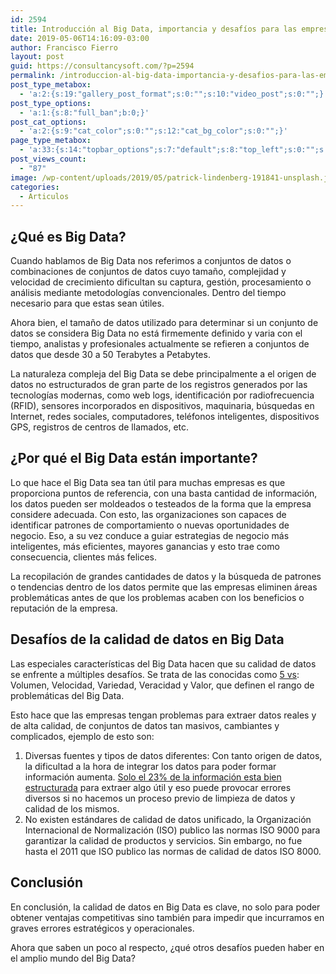 ```yaml
---
id: 2594
title: Introducción al Big Data, importancia y desafíos para las empresas
date: 2019-05-06T14:16:09-03:00
author: Francisco Fierro
layout: post
guid: https://consultancysoft.com/?p=2594
permalink: /introduccion-al-big-data-importancia-y-desafios-para-las-empresas/
post_type_metabox:
  - 'a:2:{s:19:"gallery_post_format";s:0:"";s:10:"video_post";s:0:"";}'
post_type_options:
  - 'a:1:{s:8:"full_ban";b:0;}'
post_cat_options:
  - 'a:2:{s:9:"cat_color";s:0:"";s:12:"cat_bg_color";s:0:"";}'
page_type_metabox:
  - 'a:33:{s:14:"topbar_options";s:7:"default";s:8:"top_left";s:0:"";s:9:"top_right";s:0:"";s:10:"top_center";s:0:"";s:17:"topbar_left_width";s:0:"";s:18:"topbar_right_width";s:0:"";s:19:"topbar_center_width";s:0:"";s:9:"topbar_bg";s:0:"";s:13:"topbar_border";s:0:"";s:18:"default_menu_color";s:0:"";s:24:"default_menu_hover_color";s:0:"";s:17:"sticky_menu_color";s:0:"";s:23:"sticky_menu_hover_color";s:0:"";s:11:"choose_menu";s:0:"";s:13:"sticky_header";s:7:"default";s:13:"sticky_footer";s:7:"default";s:11:"search_icon";s:7:"default";s:16:"fixed_navigation";s:7:"default";s:17:"login_signup_icon";s:7:"default";s:11:"banner_type";s:13:"default-title";s:14:"page_revslider";s:0:"";s:17:"page_custom_title";s:0:"";s:19:"title_area_spacings";s:12:"padding-none";s:18:"title_top_spacings";s:0:"";s:21:"title_bottom_spacings";s:0:"";s:25:"titlebar_bg_overlay_color";s:0:"";s:16:"content_spacings";s:12:"padding-none";s:20:"content_top_spacings";s:0:"";s:23:"content_bottom_spacings";s:0:"";s:15:"copyright_style";s:9:"style-one";s:11:"hide_header";b:0;s:11:"hide_footer";b:0;s:14:"hide_copyright";b:0;}'
post_views_count:
  - "87"
image: /wp-content/uploads/2019/05/patrick-lindenberg-191841-unsplash.jpg
categories:
  - Articulos
---
```

## ¿Qué es Big Data?

Cuando hablamos de Big Data nos referimos a conjuntos de datos o combinaciones de conjuntos de datos cuyo tamaño, complejidad y velocidad de crecimiento dificultan su captura, gestión, procesamiento o análisis mediante metodologías convencionales. Dentro del tiempo necesario para que estas sean útiles.

Ahora bien, el tamaño de datos utilizado para determinar si un conjunto de datos se considera Big Data no está firmemente definido y varia con el tiempo, analistas y profesionales actualmente se refieren a conjuntos de datos que desde 30 a 50 Terabytes a Petabytes.

La naturaleza compleja del Big Data se debe principalmente a el origen de datos no estructurados de gran parte de los registros generados por las tecnologías modernas, como web logs, identificación por radiofrecuencia (RFID), sensores incorporados en dispositivos, maquinaria, búsquedas en Internet, redes sociales, computadores, teléfonos inteligentes, dispositivos GPS, registros de centros de llamados, etc.

## ¿Por qué el Big Data están importante?

Lo que hace el Big Data sea tan útil para muchas empresas es que proporciona puntos de referencia, con una basta cantidad de información, los datos pueden ser moldeados o testeados de la forma que la empresa considere adecuada. Con esto, las organizaciones son capaces de identificar patrones de comportamiento o nuevas oportunidades de negocio. Eso, a su vez conduce a guiar estrategias de negocio más inteligentes, más eficientes, mayores ganancias y esto trae como consecuencia, clientes más felices. 

La recopilación de grandes cantidades de datos y la búsqueda de patrones o tendencias dentro de los datos permite que las empresas eliminen áreas problemáticas antes de que los problemas acaben con los beneficios o reputación de la empresa.

## Desafíos de la calidad de datos en Big Data

Las especiales características del Big Data hacen que su calidad de datos se enfrente a múltiples desafíos. Se trata de las conocidas como [5 vs](https://www.iebschool.com/blog/5-vs-del-big-data/): Volumen, Velocidad, Variedad, Veracidad y Valor, que definen el rango de problemáticas del Big Data.

Esto hace que las empresas tengan problemas para extraer datos reales y de alta calidad, de conjuntos de datos tan masivos, cambiantes y complicados, ejemplo de esto son:

  1. Diversas fuentes y tipos de datos diferentes: Con tanto origen de datos, la dificultad a la hora de integrar los datos para poder formar información aumenta. [Solo el 23% de la información esta bien estructurada](https://www.powerdata.es/del-bit-al-big-data) para extraer algo útil y eso puede provocar errores diversos si no hacemos un proceso previo de limpieza de datos y calidad de los mismos.
  2. No existen estándares de calidad de datos unificado, la Organización Internacional de Normalización (ISO) publico las normas ISO 9000 para garantizar la calidad de productos y servicios. Sin embargo, no fue hasta el 2011 que ISO publico las normas de calidad de datos ISO 8000. 

## Conclusión

En conclusión, la calidad de datos en Big Data es clave, no solo para poder obtener ventajas competitivas sino también para impedir que incurramos en graves errores estratégicos y operacionales. 

Ahora que saben un poco al respecto, ¿qué otros desafíos pueden haber en el amplio mundo del Big Data?